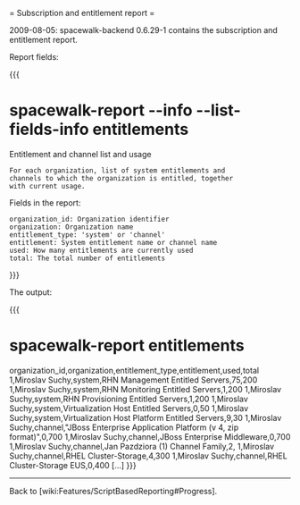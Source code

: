 = Subscription and entitlement report =

2009-08-05: spacewalk-backend 0.6.29-1 contains the subscription and entitlement report.

Report fields:

{{{
# spacewalk-report --info --list-fields-info entitlements
Entitlement and channel list and usage

    For each organization, list of system entitlements and
    channels to which the organization is entitled, together
    with current usage.

Fields in the report:

    organization_id: Organization identifier
    organization: Organization name
    entitlement_type: 'system' or 'channel'
    entitlement: System entitlement name or channel name
    used: How many entitlements are currently used
    total: The total number of entitlements
}}}

The output:

{{{
# spacewalk-report entitlements
organization_id,organization,entitlement_type,entitlement,used,total
1,Miroslav Suchy,system,RHN Management Entitled Servers,75,200
1,Miroslav Suchy,system,RHN Monitoring Entitled Servers,1,200
1,Miroslav Suchy,system,RHN Provisioning Entitled Servers,1,200
1,Miroslav Suchy,system,Virtualization Host Entitled Servers,0,50
1,Miroslav Suchy,system,Virtualization Host Platform Entitled Servers,9,30
1,Miroslav Suchy,channel,"JBoss Enterprise Application Platform (v 4, zip format)",0,700
1,Miroslav Suchy,channel,JBoss Enterprise Middleware,0,700
1,Miroslav Suchy,channel,Jan Pazdziora (1) Channel Family,2,
1,Miroslav Suchy,channel,RHEL Cluster-Storage,4,300
1,Miroslav Suchy,channel,RHEL Cluster-Storage EUS,0,400
[...]
}}}

----

Back to [wiki:Features/ScriptBasedReporting#Progress].